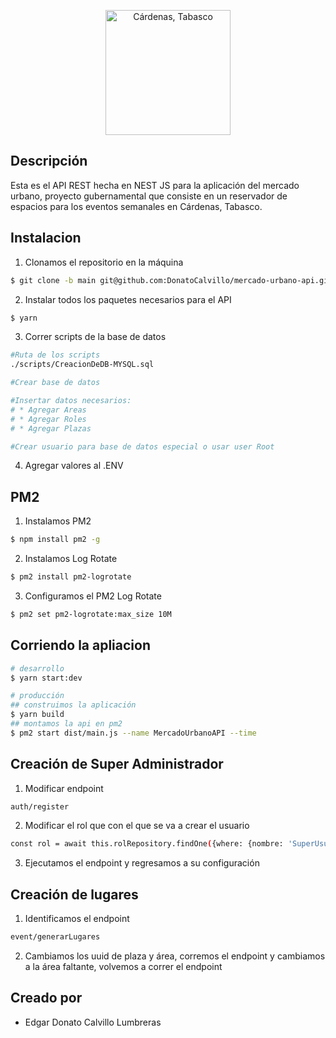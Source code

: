 <p align="center">
  <a href="https://cardenas.gob.mx/" target="blank"><img src="https://cardenas.gob.mx/SARE/assets/images/LOGOAYUNTA.png" width="200" alt="Cárdenas, Tabasco" /></a>
</p>

## Descripción

Esta es el API REST hecha en NEST JS para la aplicación del mercado urbano, proyecto gubernamental que consiste en un reservador de espacios para los eventos semanales en Cárdenas, Tabasco.

## Instalacion

1. Clonamos el repositorio en la máquina
```bash
$ git clone -b main git@github.com:DonatoCalvillo/mercado-urbano-api.git
```
2. Instalar todos los paquetes necesarios para el API
```bash
$ yarn
```
3. Correr scripts de la base de datos
```bash
#Ruta de los scripts
./scripts/CreacionDeDB-MYSQL.sql

#Crear base de datos

#Insertar datos necesarios:
# * Agregar Areas
# * Agregar Roles
# * Agregar Plazas

#Crear usuario para base de datos especial o usar user Root
```
4. Agregar valores al .ENV

## PM2
1. Instalamos PM2
```bash
$ npm install pm2 -g
```
2. Instalamos Log Rotate
```bash
$ pm2 install pm2-logrotate
```
3. Configuramos el PM2 Log Rotate
```bash
$ pm2 set pm2-logrotate:max_size 10M
```
## Corriendo la apliacion

```bash
# desarrollo
$ yarn start:dev

# producción
## construimos la aplicación
$ yarn build
## montamos la api en pm2
$ pm2 start dist/main.js --name MercadoUrbanoAPI --time
```

## Creación de Super Administrador

1. Modificar endpoint
```bash
auth/register
```
2. Modificar el rol que con el que se va a crear el usuario
```bash
const rol = await this.rolRepository.findOne({where: {nombre: 'SuperUsuario'}})
```
3. Ejecutamos el endpoint y regresamos a su configuración

## Creación de lugares
1. Identificamos el endpoint
```bash
event/generarLugares
```
2. Cambiamos los uuid de plaza y área, corremos el endpoint y cambiamos a la área faltante, volvemos a correr el endpoint

## Creado por
* Edgar Donato Calvillo Lumbreras
